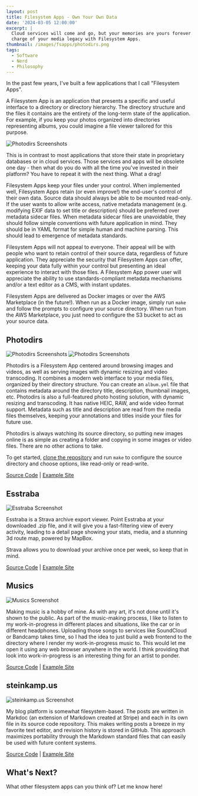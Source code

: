 ```yaml
---
layout: post
title: Filesystem Apps - Own Your Own Data
date: '2024-03-05 12:00:00'
excerpt: |
  Cloud services will come and go, but your memories are yours forever. Take
  charge of your media legacy with Filesystem Apps.
thumbnail: /images/fsapps/photodirs.png
tags:
  - Software
  - Nerd
  - Philosophy
---
```


In the past few years, I've built a few applications that I call "Filesystem Apps".

A Filesystem App is an application that presents a specific and useful interface to a directory or directory hierarchy. The directory structure and the files it contains are the entirety of the long-term state of the application. For example, if you keep your photos organized into directories representing albums, you could imagine a file viewer tailored for this purpose.

![Photodirs Screenshots](https://github.com/zsteinkamp/photodirs/raw/main/images/light-mode.png)

This is in contrast to most applications that store their state in proprietary databases or in cloud services. Those services and apps will be obsolete one day - then what do you do with all the time you've invested in their platform? You have to repeat it with the next thing. What a drag!

Filesystem Apps keep your files under your control. When implemented well, Filesystem Apps retain (or even improve!) the end-user's control of their own data. Source data should always be able to be mounted read-only. If the user wants to allow write access, native metadata management (e.g. modifying EXIF data to set title or description) should be preferred over metadata sidecar files. When metadata sidecar files are unavoidable, they should follow simple conventions with future application in mind. They should be in YAML format for simple human and machine parsing. This should lead to emergence of metadata standards.

Filesystem Apps will not appeal to everyone. Their appeal will be with people who want to retain control of their source data, regardless of future application. They appreciate the security that Filesystem Apps can offer, keeping your data fully within your control but presenting an ideal experience to interact with those files. A Filesystem App power user will appreciate the ability to use standards-compliant metadata mechanisms and/or a text editor as a CMS, with instant updates.

Filesystem Apps are delivered as Docker images or over the AWS Marketplace (in the future!). When run as a Docker image, simply run `make` and follow the prompts to configure your source directory. When run from the AWS Marketplace, you just need to configure the S3 bucket to act as your source data.

## Photodirs

![Photodirs Screenshots](https://github.com/zsteinkamp/photodirs/raw/main/images/light-mode.png)
![Photodirs Screenshots](https://github.com/zsteinkamp/photodirs/raw/main/images/photo-page.png)

Photodirs is a Filesystem App centered around browsing images and videos, as well as serving images with dynamic resizing and video transcoding. It combines a modern web interface to your media files, organized by their directory structure. You can create an `album.yml` file that contains metadata around the directory title, description, thumbnail images, etc. Photodirs is also a full-featured photo hosting solution, with dynamic resizing and transcoding. It has native HEIC, RAW, and wide video format support. Metadata such as title and description are read from the media files themselves, keeping your annotations and titles inside your files for future use.

Photodirs is always watching its source directory, so putting new images online is as simple as creating a folder and copying in some images or video files. There are no other actions to take.

To get started, [clone the repository](https://github.com/zsteinkamp/photodirs) and run `make` to configure the source directory and choose options, like read-only or read-write.

[Source Code](https://github.com/zsteinkamp/photodirs) | [Example Site](https://photos.steinkamp.us/)

## Esstraba

![Esstraba Screenshot](https://github.com/zsteinkamp/esstraba/raw/main/screenshot.png)

Esstraba is a Strava archive export viewer. Point Esstraba at your downloaded .zip file, and it will give you a fast-filtering view of every activity, leading to a detail page showing your stats, media, and a stunning 3d route map, powered by MapBox.

Strava allows you to download your archive once per week, so keep that in mind.

[Source Code](https://github.com/zsteinkamp/esstraba) | [Example Site](https://esstraba.steinkamp.us/)

## Musics

![Musics Screenshot](https://github.com/zsteinkamp/musics/raw/main/public/screenshot2.png)

Making music is a hobby of mine. As with any art, it's not done until it's shown to the public. As part of the music-making process, I like to listen to my work-in-progress in different places and situations, like the car or in different headphones. Uploading those songs to services like SoundCloud or Bandcamp takes time, so I had the idea to just build a web frontend to the directory where I render my work-in-progress music to. This would let me open it using any web browser anywhere in the world. I think providing that look into work-in-progress is an interesting thing for an artist to ponder.

[Source Code](https://github.com/zsteinkamp/musics) | [Example Site](https://musics.steinkamp.us/)

## steinkamp.us

![steinkamp.us Screenshot](https://github.com/zsteinkamp/steinkamp.us/raw/main/screenshot.png)

My blog platform is somewhat filesystem-based. The posts are written in Markdoc (an extension of Markdown created at Stripe) and each in its own file in its source code repository. This makes writing posts a breeze in my favorite text editor, and revision history is stored in GitHub. This approach maximizes portability through the Markdown standard files that can easily be used with future content systems.

[Source Code](https://github.com/zsteinkamp/steinkamp.us) | [Example Site](https://steinkamp.us/)

## What's Next?

What other filesystem apps can you think of? Let me know here!

